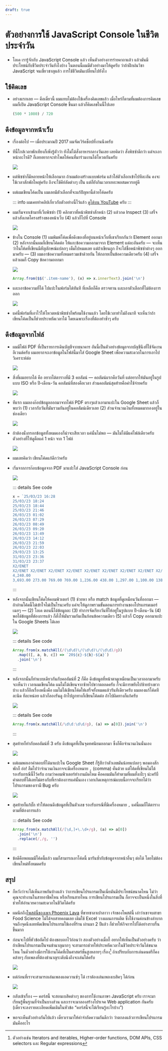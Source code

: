 ```yaml
---
draft: true
---
```


# ตัวอย่างการใช้ JavaScript Console ในชีวิตประจำวัน

- โอเค เรารู้จักกับ JavaScript Console แล้ว เห็นตัวอย่างการร่ายคาถาแล้ว แล้วมันมีประโยชน์กับชีวิตประจำวันยังไงบ้าง
  ในตอนนี้ผมมีตัวอย่างมาให้ดูครับ
  ว่าถ้าฝึกฝนวิชา JavaScript จนเชี่ยวชาญแล้ว การใช้ชีวิตมันเปลี่ยนไปยังไง

## ใช้คิดเลข

- อย่างแรกเลย — คือเดี๋ยวนี้ ผมแทบไม่ต้องใช้เครื่องคิดเลขแล้ว เมื่อไหร่ก็ตามที่ผมต้องการคิดเลข ผมก็เปิด JavaScript Console ขึ้นมา แล้วก็คิดเลขในนี้ไปเลย

  <!-- prettier-ignore -->
  ```js
  (500 * 1080) / 720
  ```

## ดึงข้อมูลจากหน้าเว็บ

- เรื่องต่อไป — เมื่อประมาณปี 2017
  ผมจัดเวิร์คช็อปที่งานนึงครับ

- ทีนี้ใกล้เวลาพักเทียงก็เพิ่งรู้ตัวว่า ยังไม่ได้สั่งอาหารกลางวันเลย เลยคิดว่า สั่งพิซซ่าดีกว่า แต่จะเอาหน้าอะไรดี? ก็เลยอยากจะทำโพลให้คนที่มาร่วมงานได้โหวตกันครับ

  ![](https://im.dt.in.th/ipfs/bafybeig7pj2efhwfgpfuv4ser3ziepeteeisybwu7ha57sewybppsf3y24/image.webp)

- แต่พิซซ่าก็มีหลายหน้าให้เลือกมาก
  ถ้าผมต้องสร้างแบบฟอร์ม แล้วใส่ตัวเลือกเข้าไปทีละอัน
  คงจะใช้เวลาสักพักใหญ่ครับ
  ถึงจะใช้คีย์ลัดต่างๆ เป็น แต่ก็ยังกินเวลาเยอะพอสมควรอยู่ดี

- แต่ผมเขียนโค้ดเป็น ผมเลยมีตัวเลือกที่จะแก้ปัญหานี้ด้วยโค้ดครับ

  ::: info
  ผมเคยทำคลิปเกี่ยวกับตัวอย่างนี้ไว้แล้ว [ดูได้บน YouTube](https://www.youtube.com/watch?v=IdFX7nwD744&t=1414s) ครับ
  :::

- ผมเริ่มจากเข้ามาที่เว็บพิซซ่า
  (1) คลิกขวาที่หน้าพิซซ่าสักหน้า
  (2) แล้วกด Inspect
  (3) เสร็จแล้วสังเกตโครงสร้างของหน้าเว็บ
  (4) แล้วก็ไปที่ Console

  ![](https://im.dt.in.th/ipfs/bafybeigavjhwysjp25p4pnjtwk6mwvczf527nu5ye7k44uxpbgzmgl7l2a/image.webp)

- ข้างใน Console
  (1) ผมพิมพ์โค้ดเพื่อดึงของที่อยู่บนหน้าเว็บที่เขาเรียกกันว่า Element ออกมา
  (2) หลังจากนั้นผมก็เขียนโค้ดต่อ ให้แกะข้อความออกมาจาก Element แต่ละอันครับ — จะเห็นว่าในโค้ดที่เขียนมีสัญลักษณ์แปลกๆ เต็มไปหมดเลย
  แต่ถ้าเขียนถูก ก็จะได้ชื่อหน้าพิซซ่าต่างๆ ออกมาครับ — (3) ผมเอาข้อความทั้งหมดรวมเข้าด้วยกัน ให้กลายเป็นข้อความเดียวครับ
  (4) เสร็จแล้วผมก็ Copy ข้อความออกมา

  ![](https://im.dt.in.th/ipfs/bafybeihualypbme55lzjujlfbjudppfmmemkizk542vpxljh7bogsmpe4i/image.webp)

  ```js
  Array.from($$('.item-name'), (x) => x.innerText).join('\n')
  ```

- และเอาข้อความที่ได้ ไปแปะในฟอร์มได้ทันที
  ที่เหลือก็คือ ตรวจทาน และเอาตัวเลือกที่ไม่ต้องการออก

  ![](https://im.dt.in.th/ipfs/bafybeiactt3pbf6hgjpqt27ck3e6zrifuazfbwv5tymhsvs2ke45j4afta/image.webp)

- แค่นี้ฟอร์มที่เอาไว้ให้โหวตหน้าพิซซ่าก็พร้อมใช้งานแล้ว โดยใช้เวลาทำไม่ถึงนาที
  จะเห็นว่าถ้าเขียนโค้ดเป็นก็ช่วยประหยัดเวลาได้ โดยเฉพาะเรื่องที่ต้องทำซ้ำๆ ครับ

## ดึงข้อมูลจากไฟล์

- ผมมีไฟล์ PDF ที่เป็นรายการเดินบัญชีจากธนาคาร
  อันนี้เป็นตัวอย่างข้อมูลจากบัญชีนึงที่ใช้จัดงานอีเวนต์ครับ
  ผมอยากจะเอาข้อมูลในไฟล์นี้มาใส่ Google Sheet เพื่อความสะดวกในการเอาไปวิเคราะห์ต่อ

  ![](https://im.dt.in.th/ipfs/bafybeidk6gyrudcp2panl4pwscswdwhzcpucagsk4hwgeb2vtfddtsztxu/image.png)

- สิ่งที่ผมอยากได้ คือ อยากได้ตารางที่มี 3 คอลัมน์ — คอลัมน์แรกคือวันที่ แต่อยากให้มันอยู่ในรูปแบบ ISO หรือ ปี-เดือน-วัน
  คอลัมน์ที่สองคือเวลา
  ส่วนคอลัมน์สุดท้ายคือค่าใช้จ่ายครับ

  ![](https://im.dt.in.th/ipfs/bafybeiebnwxi6ofohgj6k2gva33q4x5ab2x5w3oylgvfxqqvhbehfxsauq/image.webp)

- ทีแรก ผมลองก๊อปข้อมูลออกมาจากไฟล์ PDF ตรงๆแล้วเอามาแปะใน Google Sheet แล้วก็พบว่า
  (1) เวลากับวันที่มันรวมกันอยู่ในคอลัมน์เดียวเลย
  (2) ส่วนจำนวนเงินทั้งหมดมากองอยู่ในช่องเดียว

  ![](https://im.dt.in.th/ipfs/bafybeichzg5hhiu2r7qcpx5vznmextksomvpturyev6natrx5jdvrjzxoa/image.webp)

- ถ้าต้องนั่งกรอกข้อมูลทั้งหมดเองก็น่าจะเสียเวลา
  แค่นั้นไม่พอ — มันไม่ได้มีแค่ไฟล์เดียวครับ
  ตัวอย่างที่ให้ดูคือแค่ 1 หน้า จาก 1 ไฟล์

  ![](https://im.dt.in.th/ipfs/bafybeiengwb6thyn4o7vksodvgrianolnctzkfwelflx4mdxz3v3pb2lbu/pasted-image.webp)

- ผมเลยคิดว่า เขียนโค้ดแก้ดีกว่าครับ

- เริ่มจากการก๊อบข้อมูลจาก PDF มาแปะใส่ JavaScript Console ก่อน

  ![](https://im.dt.in.th/ipfs/bafybeiasftbjcsp2vgbsmbadrrmeosc23ymizoh2wdnzrc4mbtun3f6vrm/image.webp)

  ::: details See code

  ```js
  x = `25/03/23 16:28
  25/03/23 18:24
  25/03/23 18:44
  25/03/23 21:46
  26/03/23 01:02
  26/03/23 07:29
  26/03/23 08:49
  26/03/23 09:20
  26/03/23 13:49
  26/03/23 14:12
  26/03/23 21:59
  26/03/23 22:03
  29/03/23 13:25
  31/03/23 23:36
  31/03/23 23:37
  X2/ENET
  X2/ENET X2/ENET X2/ENET X2/ENET X2/ENET X2/ENET X2/ENET X2/ENET X2/ENET X2/ENET X2/ENET X2/ENET X2/ENET X2/ENET
  4,240.00
  3,693.00 273.00 769.00 769.00 1,236.00 438.00 1,297.00 1,100.00 138.00 65.00 4,442.00 958.00 640.00 4,401.00`
  ```

  :::

- หลังจากนั้นเขียนโค้ดให้คอมพิวเตอร์ (1) ช่วยหา หรือ match ข้อมูลที่ดูเหมือนวันที่ออกมา — ถ้าอ่านโค้ดนี้ไม่เข้าใจไม่เป็นไรนะครับ แค่จะให้ดูภาพรวมขั้นตอนการทำงานของโปรแกรมเมอร์เฉยๆ — (2) โอเค ตอนนี้ได้ข้อมูลละ
  (3) ทำการจัดเรียงวันที่ให้อยู่ในรูปแบบ ปี-เดือน-วัน
  (4) พอได้ข้อมูลที่ต้องการแล้ว ก็สั่งให้มันรวมกันเป็นก้อนข้อความเดียว
  (5) แล้วก็ Copy ออกมาแปะใน Google Sheets ได้เลย

  ![](https://im.dt.in.th/ipfs/bafybeibxteao52b5kqhqdeiirguk3xwsjun3rt7vwvcxb7qawyft5jpzhy/image.webp)

  ::: details See code

  ```js
  Array.from(x.matchAll(/(\d\d)\/(\d\d)\/(\d\d)/g))
    .map(([, a, b, c]) => `20${c}-${b}-${a}`)
    .join('\n')
  ```

  :::

- หลังจากนั้นก็ทำแบบเดียวกันกับคอลัมน์ที่ 2
  ก็คือ ดึงข้อมูลที่หน้าตาดูเหมือนเป็นเวลาออกมาครับ
  จะเห็นว่า เวลาผมเขียนโค้ด ผมไม่ได้เขียนจากซ้ายไปขวาตลอดครับ ก็จะมีการขยับไปซ้ายบ้างขวาบ้าง
  แล้วก็อีกเรื่องหนึ่งคือ ผมไม่ได้เขียนโค้ดให้เสร็จทั้งหมดแล้วรันทีเดียวครับ
  ผมลองแก้โค้ดทีละนิด ทีละหน่อย แล้วก็ลองรันดู
  ถ้าไปถูกทางก็เขียนโค้ดต่อ
  ถ้าไปผิดทางก็แก้ครับ

  ![](https://im.dt.in.th/ipfs/bafybeicwip2oifvzqcojceexmyufmirjlmqtxwue6l7ovmfpmfgjon74jm/image.webp)

  ::: details See code

  ```js
  Array.from(x.matchAll(/\d\d:\d\d/g), (a) => a[0]).join('\n')
  ```

  :::

- สุดท้ายก็ทำกับคอลัมน์ที่ 3 ครับ
  ดึงข้อมูลที่เป็นจุดทศนิยมออกมา ซึ่งก็คือจำนวนเงินนั่นเอง

  ![](https://im.dt.in.th/ipfs/bafybeihbfk63h5djatw5i5as436ats5rrgrk5ov2ze2lt4z3rxxyddsjoe/image.webp)

- แต่ผมพอเอาคำตอบที่ได้มาแปะใน Google Sheet ก็รู้สึกว่าตัวเลขมันน้อยแปลกๆ
  พอมองสักพักก็ อ๋อ! ลืมไปว่าจำนวนเงินอาจจะมีเครื่องหมาย `,` (comma) คั่นด้วย แต่โค้ดที่เขียนไม่ได้รองรับกรณีนี้ไว้ครับ
  ถามว่าคอมพิวเตอร์ทำงานผิดไหม คือคอมมันก็ทำตามที่ผมสั่งเป๊ะๆ น่ะครับื
  คำตอบที่ได้เลยไม่ตรงกับที่เราต้องการแค่นั้นเอง
  เวลาเกิดเหตุการณ์แบบนี้อาจจะเรียกได้ว่าโปรแกรมของเรามี Bug ครับ

  ![](https://im.dt.in.th/ipfs/bafybeicijacvirgyntg7j7enoaeamwg7lhpbnpmceivc5ttn7ya4eteoxa/image.webp)

- สุดท้ายก็แก้บั๊ก ทำให้ตอนดึงข้อมูลที่เป็นตัวเลข รองรับกรณีที่มีเครื่องหมาย `,` แค่นี้ผมก็ได้ตารางตามที่ต้องการแล้ว

  ::: details See code

  ```js
  Array.from(x.matchAll(/[\d,]+\.\d+/g), (a) => a[0])
    .join('\n')
    .replace(/,/g, '')
  ```

  :::

- ข้อดีคือพอผมมีโค้ดนี้แล้ว ผมก็สามารถเอาโค้ดนี้ มารันซ้ำกับข้อมูลจากหน้าอื่นๆ ต่อได้ โดยไม่ต้องเขียนใหม่ทั้งหมดครับ

## สรุป

- ก็หวังว่าจะได้เห็นภาพกันบ้างแล้ว ว่าการเขียนโปรแกรมเป็นเนี่ยมันมีประโยชน์ขนาดไหน ไม่ว่าคุณจะทำงานในสายอาชีพไหน หรือเรียนสายไหน การเขียนโปรแกรมเป็น ก็อาจจะเป็นหนึ่งในสิ่งที่ช่วยให้อำนวยความสะดวกในชีวิตได้ครับ

- ผมนึกถึง[โพสต์นี้ของเพจ Phoenix Lava](https://www.facebook.com/PhoenixLava/posts/pfbid02w4wg6G5vDf6mQPeWKcwvimRKPQAHj64YkR2UbVfxeXN59Uof6kVKrQnq9gJcKCHHl) ที่ขายซาลาเปาลาวา เจ้าของโพสต์นี้ เล่าว่าเขาจบสาขา Food Science ไม่ได้จบสายคอมเลย เดิมใช้ Excel วางแผนการผลิต ซึ่งใช้งานค่อนข้างลำบาก จนถึงจุดนึงเลยหัดเขียนโปรแกรมใช้เองที่ร้าน ผ่านมา 2 ปีแล้ว ก็ช่วยให้กิจการไปได้อย่างราบรื่นขึ้นมาก

- ก่อนจะไปที่หัวข้อถัดไป ต้องขอบอกไว้ก่อนว่า
  สองตัวอย่างเมื่อกี๊ อยากให้เห็นเป็นตัวอย่างครับ ว่าถ้าเขียนโปรแกรมเป็นจนชำนาญมากๆ จะสามารถช่วยให้ประหยัดเวลาในชีวิตประจำวันได้ขนาดไหน
  ในตัวอย่างมีการใช้งานโค้ดที่เป็นศาสตร์ขั้นสูงหลายๆ เรื่อง[^advanced]
  ถ้าเปรียบกับการเล่นดนตรีก็คงคล้ายๆ กับเพลงที่ต้องชำนาญระดับนึงถึงจะเล่นได้ครับ

  ![](https://im.dt.in.th/ipfs/bafybeihq22tmexbev7tghpqwqxvxs56cytucig2fey6zpeeoqi4evqvbae/image.webp)

- แต่ก่อนที่เราจะสามารถเล่นเพลงแอดวานซ์ๆ ได้
  เราต้องเล่นเพลงเบสิคๆ ได้ก่อน

  ![](https://im.dt.in.th/ipfs/bafybeiazfejgn24ard65ha2oxm73ke3e32txcsgqdx24fk7mz23qo7hjhi/image.webp)

- กลับเข้าเรื่อง — คอร์สนี้ จะสอนเบสิคต่างๆ ของการใช้งานภาษา JavaScript ครับ
  เราจะมาเรียนรู้พื้นฐานที่จำเป็นบางส่วน
  และเราจะมาลองสร้างโปรเจค Web application กันครับ (เดี๋ยวจะลงรายละเอียดเพิ่มเติมในหัวข้อ “คอร์สนี้จะได้เรียนรู้อะไรบ้าง”)

- พอจะเห็นตัวอย่างกันไปแล้ว เดี๋ยวเรามาให้คำจำกัดความกันดีกว่า ว่าตกลงแล้วการเขียนโปรแกรมมันคืออะไร

[^advanced]: ตัวอย่างเช่น Iterators and iterables, Higher-order functions, DOM APIs, CSS selectors และ Regular expressions
